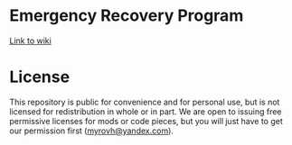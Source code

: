 # Emergency Recovery Program

[Link to wiki](https://github.com/Monash-Studio-Team/space_station_game/wiki)

# License
This repository is public for convenience and for personal use, but is not licensed for redistribution in whole or in part. We are open to issuing free permissive licenses for mods or code pieces, but you will just have to get our permission first (myrovh@yandex.com).
